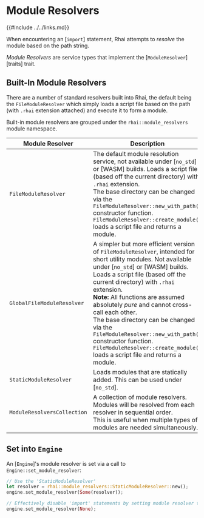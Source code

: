 Module Resolvers
================

{{#include ../../links.md}}

When encountering an [`import`] statement, Rhai attempts to _resolve_ the module based on the path string.

_Module Resolvers_ are service types that implement the [`ModuleResolver`][traits] trait.


Built-In Module Resolvers
------------------------

There are a number of standard resolvers built into Rhai, the default being the `FileModuleResolver`
which simply loads a script file based on the path (with `.rhai` extension attached) and execute it to form a module.

Built-in module resolvers are grouped under the `rhai::module_resolvers` module namespace.

| Module Resolver             | Description                                                                                                                                                                                                                                                                                                                                                                                                                                                                                                                |                Namespace                |
| --------------------------- | -------------------------------------------------------------------------------------------------------------------------------------------------------------------------------------------------------------------------------------------------------------------------------------------------------------------------------------------------------------------------------------------------------------------------------------------------------------------------------------------------------------------------- | :-------------------------------------: |
| `FileModuleResolver`        | The default module resolution service, not available under [`no_std`] or [WASM] builds. Loads a script file (based off the current directory) with `.rhai` extension.<br/>The base directory can be changed via the `FileModuleResolver::new_with_path()` constructor function.<br/>`FileModuleResolver::create_module()` loads a script file and returns a module.                                                                                                                                                        | Module (cannot access global namespace) |
| `GlobalFileModuleResolver`  | A simpler but more efficient version of `FileModuleResolver`, intended for short utility modules. Not available under [`no_std`] or [WASM] builds. Loads a script file (based off the current directory) with `.rhai` extension.<br/>**Note:** All functions are assumed absolutely _pure_ and cannot cross-call each other.<br/>The base directory can be changed via the `FileModuleResolver::new_with_path()` constructor function.<br/>`FileModuleResolver::create_module()` loads a script file and returns a module. |                 Global                  |
| `StaticModuleResolver`      | Loads modules that are statically added. This can be used under [`no_std`].                                                                                                                                                                                                                                                                                                                                                                                                                                                |                 Global                  |
| `ModuleResolversCollection` | A collection of module resolvers. Modules will be resolved from each resolver in sequential order.<br/>This is useful when multiple types of modules are needed simultaneously.                                                                                                                                                                                                                                                                                                                                            |                 Global                  |


Set into `Engine`
-----------------

An [`Engine`]'s module resolver is set via a call to `Engine::set_module_resolver`:

```rust
// Use the 'StaticModuleResolver'
let resolver = rhai::module_resolvers::StaticModuleResolver::new();
engine.set_module_resolver(Some(resolver));

// Effectively disable 'import' statements by setting module resolver to 'None'
engine.set_module_resolver(None);
```
